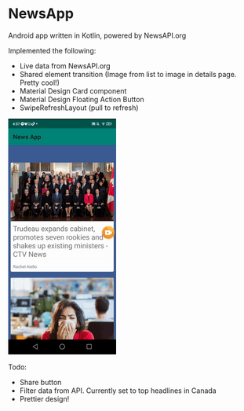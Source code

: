 # NewsApp
Android app written in Kotlin, powered by NewsAPI.org

Implemented the following:
- Live data from NewsAPI.org
- Shared element transition (Image from list to image in details page. Pretty cool!)
- Material Design Card component
- Material Design Floating Action Button
- SwipeRefreshLayout (pull to refresh)

![](NewsApp.gif)

Todo:
- Share button
- Filter data from API. Currently set to top headlines in Canada
- Prettier design!
